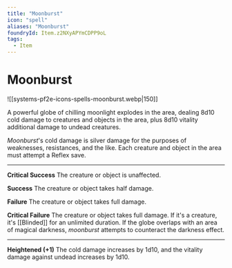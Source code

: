 ```yaml
---
title: "Moonburst"
icon: "spell"
aliases: "Moonburst"
foundryId: Item.z2NXyAPYmCDPP9oL
tags:
  - Item
---
```


# Moonburst
![[systems-pf2e-icons-spells-moonburst.webp|150]]

A powerful globe of chilling moonlight explodes in the area, dealing 8d10 cold damage to creatures and objects in the area, plus 8d10 vitality additional damage to undead creatures.

_Moonburst_'s cold damage is silver damage for the purposes of weaknesses, resistances, and the like. Each creature and object in the area must attempt a Reflex save.

* * *

**Critical Success** The creature or object is unaffected.

**Success** The creature or object takes half damage.

**Failure** The creature or object takes full damage.

**Critical Failure** The creature or object takes full damage. If it's a creature, it's [[Blinded]] for an unlimited duration. If the globe overlaps with an area of magical darkness, _moonburst_ attempts to counteract the darkness effect.

* * *

**Heightened (+1)** The cold damage increases by 1d10, and the vitality damage against undead increases by 1d10.
